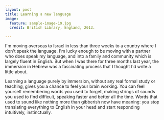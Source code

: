 ```yaml
---
layout: post
title: Learning a new language
image:
  feature: sample-image-19.jpg
  credit: British Library, England, 2013.

---
```


I'm moving overseas to Israel in less than three weeks to a country where I don't speak the language. I'm lucky enough to be moving with a partner who does speak my language, and into a family and community which is largely fluent in English. But when I was there for three months last year, the immersion in Hebrew was a fascinating process that I thought I'd write a little about.

Learning a language purely by immersion, without any real formal study or teaching, gives you a chance to feel your brain working. You can feel yourself remembering words you used to forget, making strings of sounds you used to find difficult, speaking faster and better all the time. Words that used to sound like nothing more than gibberish now have meaning: you stop translating everything to English in your head and start responding intuitively, instinctually. 